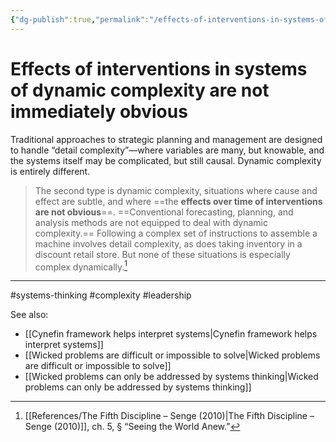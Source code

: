```yaml
---
{"dg-publish":true,"permalink":"/effects-of-interventions-in-systems-of-dynamic-complexity-are-not-immediately-obvious/"}
---
```



# Effects of interventions in systems of dynamic complexity are not immediately obvious

Traditional approaches to strategic planning and management are designed to handle “detail complexity”—where variables are many, but knowable, and the systems itself may be complicated, but still causal. Dynamic complexity is entirely different.

> The second type is dynamic complexity, situations where cause and effect are subtle, and where ==the **effects over time of interventions are not obvious**==. ==Conventional forecasting, planning, and analysis methods are not equipped to deal with dynamic complexity.== Following a complex set of instructions to assemble a machine involves detail complexity, as does taking inventory in a discount retail store. But none of these situations is especially complex dynamically.[^1]


---
#systems-thinking #complexity #leadership 

See also:
- [[Cynefin framework helps interpret systems\|Cynefin framework helps interpret systems]]
- [[Wicked problems are difficult or impossible to solve\|Wicked problems are difficult or impossible to solve]]
- [[Wicked problems can only be addressed by systems thinking\|Wicked problems can only be addressed by systems thinking]]

[^1]: [[References/The Fifth Discipline – Senge (2010)\|The Fifth Discipline – Senge (2010)]], ch. 5, § “Seeing the World Anew.”